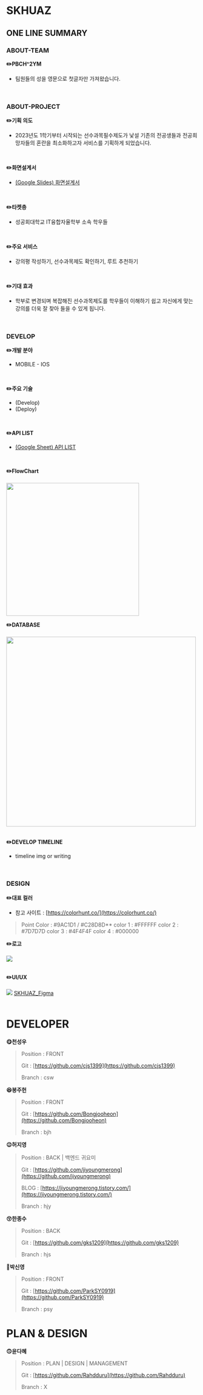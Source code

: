 # SKHUAZ

## ONE LINE SUMMARY

### ABOUT-TEAM
**✏️PBCH^2YM**
- 팀원들의 성을 영문으로 첫글자만 가져왔습니다.
<br>

### ABOUT-PROJECT

**✏️기획 의도**
- 2023년도 1학기부터 시작되는 선수과목필수제도가 낯설 기존의 전공생들과 전공희망자들의 혼란을 최소화하고자 서비스를 기획하게 되었습니다.
<br>

**✏️화면설계서**
- [(Google Slides) 화면설계서](https://docs.google.com/presentation/d/1f86pxXAtCNb8E4Bpo681xuob3U1AWsLLQ97n2B2JbrI/edit?usp=sharing)
<br>

**✏️타켓층**
- 성공회대학교 IT융합자율학부 소속 학우들
<br>

**✏️주요 서비스**
- 강의평 작성하기, 선수과목제도 확인하기, 루트 추천하기
<br>

**✏️기대 효과**
- 학부로 변경되며 복잡해진 선수과목제도를 학우들이 이해하기 쉽고 자신에게 맞는 강의를 더욱 잘 찾아 들을 수 있게 됩니다.
<br>

### DEVELOP

**✏️개발 분야**
- MOBILE - IOS
<br>

**✏️주요 기술**
- (Develop)
- (Deploy)
<br>

**✏️API LIST**
- [(Google Sheet) API LIST](https://docs.google.com/spreadsheets/d/1ZoWnLDblq2aaDzvEbMTEwCx34HS-Qy0fzOm_4k4j9wo/edit?usp=sharing)
<br>

**✏️FlowChart**
<br>
<br>
<img height = "350px" src="https://user-images.githubusercontent.com/49307827/231462835-d602f090-de56-4795-b536-ed820c7efcff.png">

**✏️DATABASE**
<br>
<br>
<img width = "500px" src="https://user-images.githubusercontent.com/49307827/231462156-f90d145c-6c83-46f0-af5a-ce11a4b7af62.png">
<br>
<br>

**✏️DEVELOP TIMELINE**
- timeline img or writing
<br>

### DESIGN
**✏️대표 컬러**
- 참고 사이트 : [https://colorhunt.co/](https://colorhunt.co/)

> Point Color : #9AC1D1 / #C28D8D**
> color 1 : #FFFFFF
> color 2 : #7D7D7D
> color 3 : #4F4F4F
> color 4 : #000000

**✏️로고**
<br>
<br>
<img src = "https://user-images.githubusercontent.com/49307827/224651317-afa30cb9-c244-4058-be41-e4d36bb47cfc.png">
<br>
<br>

**✏️UI/UX**
<br>
<br>
<img src="https://user-images.githubusercontent.com/49307827/224653514-d0635f6c-a27f-4afd-b68f-d62ffa17c1f1.png">
[SKHUAZ_Figma](https://www.figma.com/file/sfcCedIBiA6FXPj276HxrS/PBCH%5E2?node-id=478%3A482&t=m60M9N0Vc4uRlTGv-1)
<br>
<br>

# DEVELOPER

**😋천성우**

> Position : FRONT
> 
> Git : [https://github.com/cjs1399](https://github.com/cjs1399)
> 
> Branch : csw

**😆봉주헌**

> Position : FRONT
> 
> Git : [https://github.com/Bongjooheon](https://github.com/Bongjooheon)
> 
> Branch : bjh

**😉허지영**

> Position : BACK | 백엔드 귀요미
> 
> Git : [https://github.com/jiyoungmerong](https://github.com/jiyoungmerong)
>
> BLOG : [https://jiyoungmerong.tistory.com/](https://jiyoungmerong.tistory.com/)
> 
> Branch : hjy

**😚한종수**

> Position : BACK
> 
> Git : [https://github.com/gks1209](https://github.com/gks1209)
> 
> Branch : hjs

**🤢박신영**

> Position : FRONT
> 
> Git : [https://github.com/ParkSY0919](https://github.com/ParkSY0919)
> 
> Branch : psy

# PLAN & DESIGN

**🙃윤다혜**

> Position : PLAN | DESIGN | MANAGEMENT
> 
> Git : [https://github.com/Rahdduru](https://github.com/Rahdduru)
> 
> Branch : X
